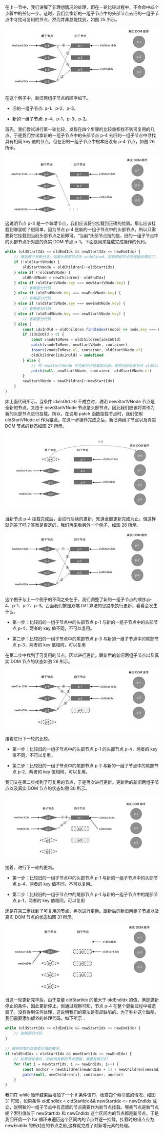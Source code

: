 在上一节中，我们讲解了非理想情况的处理，即在一轮比较过程中，不会命中四个步骤中的任何一步。这时，我们会拿新的一组子节点中的头部节点去旧的一组子节点中寻找可复用的节点，然而并非总能找到，如图 25 所示。

![img](../assets/VueImage/双端Diff-25.png)

在这个例子中，新旧两组子节点的顺序如下。

- 旧的一组子节点: p-1、p-2、p-3。

- 新的一组子节点: p-4、p-1、p-3、p-2。

首先，我们尝试进行第一轮比较，发现在四个步骤的比较重都找不到可复用的几点。于是我们尝试拿新的一组子节点中的头部节点 p-4 去旧的一组子节点中寻找具有相同 key 值的节点，但在旧的一组子节点中根本旧没有 p-4 节点，如图 26 所示。

![img](../assets/VueImage/双端Diff-26.png)

这说明节点 p-4 是一个新增节点，我们应该将它挂载到正确的位置。那么应该挂载到哪里呢？很简单，因为节点 p-4 是新的一组子节点中的头部节点，所以只需要将它挂载到当前头部节点之前即可。“当前”头部节点指的是，旧的一组子节点中的头部节点所对应的真实 DOM 节点 p-1。下面是用来挂载完成操作的代码。

```js
while (oldStartIdx <= oldEndIdx && newStartIdx <= newEndIdx) {
	// 增加两个判断分支，如果头尾部节点为 undefined，则说明该节点已经被处理过了，直接跳到下一个位置
	if (!oldStartVNode) {
		oldStartVNode = oldChildren[++oldStartIdx]
	} else if (!oldEndVNode) {
		oldEndVNode = newChildren[--oldEndIdx]
	} else if (oldStartVNode.key === newStartVNode.key) {
		// 省略部分代码
	} else if (oldEndVNode.key === newEndVNode.key) {
		// 省略部分代码
	} else if (oldStartVNode.key === newEndVNode.key) {
		// 省略部分代码
	} else if (oldEndVNode.key === newStartVNode.key) {
		// 省略部分代码
	} else {
		const idxInOld = oldChildren.findIndex((node) => node.key === newStartVNode.key)
		if (idxInOld > 0) {
			const vnodeToMove = oldChildren[idxInOld]
			patch(vnodeToMove, newStartVNode, container)
			insert(vnodeToMove.el, container, oldStartVNode.el)
			oldChildren[idxInOld] = undefined
		} else {
			// 将 newStartVNode 作为新节点挂载到头部，使用当前头部节点 oldStartVNode.el 作为锚点
			patch(null, newStartVNode, container, oldStartVNode.el)
		}
		newStartVNode = newChildren[++newStartIdx]
	}
}
```

如上面代码所示，当条件 idxInOld >0 不成立时，说明 newStartVNode 节点是全新的节点。又由于 newStartVNode 节点是头部节点，因此我们应该将其作为新的头部节点进行挂载。所以，在调用 patch 函数挂载节点时，我们使用 oldStartVNode.el 作为锚点。在这一步操作完成之后，新旧两组子节点以及真实 DOM 节点的状态如图 27 所示。

![img](../assets/VueImage/双端Diff-27.png)

当新节点 p-4 挂载完成后，会进行后续的更新，知道全部更新完成为止。但这样就完美了吗？答案是否定的，我们再来看另外一个例子，如图 28 所示。

![img](../assets/VueImage/双端Diff-28.png)

这个例子与上一个例子的不同之处在于，我们调整了新的一组子节点的顺序:p-4、p-1、p-2、p-3。西面我们按照双端 Diff 算法的思路来执行更新，看看会发生什么。

- 第一步：比较旧的一组子节点中的头部节点 p-1 与新的一组子节点中的头部节点 p-4，两者的 key 值不同，不可以复用。

- 第二步：比较旧的一组子节点中的尾部节点 p-3 与新的一组子节点中的尾部节点 p-3，两者的 key 值相同，可以复用

在第二步中找到了可复用的节点，因此进行更新。跟新后的新旧两组子节点以及真实 DOM 节点的状态如图 29 所示。

![img](../assets/VueImage/双端Diff-29.png)

接着进行下一轮的比较。

- 第一步：比较旧的一组子节点中的头部节点 p-1 的头部节点 p-4，两者的 key 值不同，不可以复用。

- 第二步：比较旧的一组子节点中的尾部节点 p-2 与新的一组子节点中的尾部节点 p-2，两者的 key 值相同，可以复用。

我们又在第二步找到了可复用的节点，于是再次进行更新。更新后的新旧两组子节点以及真实 DOM 节点的状态如图 30 所示。

![img](../assets/VueImage/双端Diff-30.png)

接着，进行下一轮的更新。

- 第一步：比较旧的一组子节点中的头部节点 p-1 与新的一组子节点中的头部节点 p-4，两者的 key 值不同，不可以复用。

- 第二步：比较旧的一组子节点中的尾部节点 p-1 与新的一组子节点中的尾部节点 p-1，两者的 key 值相同，可以复用

还是在第二步找到了可复用的节点，再次进行更新。跟新后的新旧两组子节点以及真实 DOM 节点的状态如图 31 所示。

![img](../assets/VueImage/双端Diff-31.png)

当这一轮更新完毕后，由于变量 oldStartIdx 的值大于 oldEndIdx 的值，满足更新停止的条件，因此更新停止。但通过观察可知，节点 p-4 在整个更新过程中被遗漏了，没有得到任何处理，这说明我们的算法是有却缺陷的。为了弥补这个缺陷，我们需要添加额外的处理代码，如下所示：

```js
while (oldStartIdx <= oldEndIdx && newStartIdx <= newEndIdx) {
	// 省略部分代码
}

// 循环结束后检查索引值的情况，
if (oldEndIdx < oldStartIdx && newStartIdx <= newEndIdx) {
	// 如果满足条件，则说明有新的节点遗留，需要挂载它们
	for (let i = newStartIdx; i <= newEndIdx; i++) {
		const anchor = newChildren[newEndIdx + 1] ? newChildren[newEndIdx + 1].el : null
		patch(null, newChildren[i], container, anchor)
	}
}
```

我们在 while 循环结束后增加了一个 if 条件语句，检查四个索引值的情况。如图 31 可知，如果条件 oldEndIdx < oldStartIdx && newStartIdx <= newEndIdx 成立，说明新的一组子节点中有遗留的节点需要作为新节点挂载。哪些节点是新节点呢？索引值位于 newStartIdx 和 newEndIdx 这个区间内的节点都是新节点。于是我们开启一个 for 循环来遍历这个区间内的节点并逐一挂载。挂载时的锚点应为 newEndIdx 的所对应的节点之前,这样就完成了对新增元素的处理。
